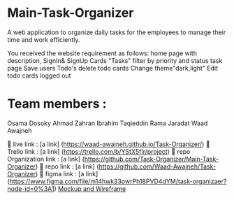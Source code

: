 # Main-Task-Organizer
A web application to organize daily tasks for the employees to manage their time and work efficiently.

You received the website requirement as follows: 
home page with description,
SignIn& SignUp
Cards "Tasks"
filter by priority and status
task page
Save users Todo's
delete todo cards
Change theme"dark,light"
Edit todo cards
 logged out

# Team members :
Osama Dosoky
Ahmad Zahran
Ibrahim Taqieddin
Rama Jaradat
Waad Awajneh

🔗 live link : [a link] (https://waad-awajneh.github.io/Task-Organizer/)
🔗 Trello link : [a link] (https://trello.com/b/YStX5fIr/project)
🔗 repo Organization link : [a link] (https://github.com/Task-Organizer/Main-Task-Organizer)
🔗 repo link : [a link] (https://github.com/Waad-Awajneh/Task-Organizer)
🔗 figma link : [a link] (https://www.figma.com/file/m14hwk33owrPh18PVD4dYM/task-organizaer?node-id=0%3A1)
[Mockup and Wireframe](task-organizaer.pdf)
